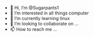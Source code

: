 - 👋 Hi, I’m @Sugarpants1
- 👀 I’m interested in all things computer
- 🌱 I’m currently learning linux
- 💞️ I’m looking to collaborate on ...
- 📫 How to reach me ...

<!---
Sugarpants1/Sugarpants1 is a ✨ special ✨ repository because its `README.md` (this file) appears on your GitHub profile.
You can click the Preview link to take a look at your changes.
--->
